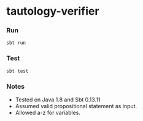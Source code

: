 # tautology-verifier

### Run
`sbt run`

### Test
`sbt test`

### Notes
* Tested on Java 1.8 and Sbt 0.13.11
* Assumed valid propositional statement as input.
* Allowed a-z for variables.

